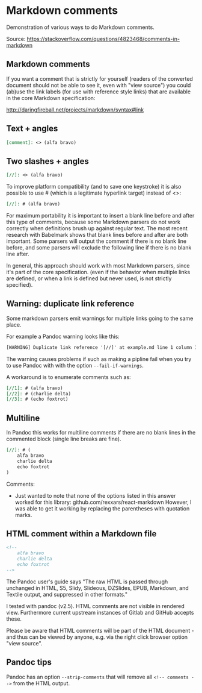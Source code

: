 # Markdown comments

Demonstration of various ways to do Markdown comments.

Source: https://stackoverflow.com/questions/4823468/comments-in-markdown


## Markdown comments

If you want a comment that is strictly for yourself (readers of the converted document should not be able to see it, even with "view source") you could (ab)use the link labels (for use with reference style links) that are available in the core Markdown specification:

http://daringfireball.net/projects/markdown/syntax#link



## Text + angles

```markdown
[comment]: <> (alfa bravo)
```

[comment]: <> (alfa bravo)


## Two slashes + angles

```markdown
[//]: <> (alfa bravo)
```

[//]: <> (alfa bravo)

To improve platform compatibility (and to save one keystroke) it is also possible to use # (which is a legitimate hyperlink target) instead of <>:

```markdown
[//]: # (alfa bravo)
```

[//]: # (alfa bravo)

For maximum portability it is important to insert a blank line before and after this type of comments, because some Markdown parsers do not work correctly when definitions brush up against regular text. The most recent research with Babelmark shows that blank lines before and after are both important. Some parsers will output the comment if there is no blank line before, and some parsers will exclude the following line if there is no blank line after.

In general, this approach should work with most Markdown parsers, since it's part of the core specification. (even if the behavior when multiple links are defined, or when a link is defined but never used, is not strictly specified).


## Warning: duplicate link reference

Some markdown parsers emit warnings for multiple links going to the same place.

For example a Pandoc warning looks like this:

```txt
[WARNING] Duplicate link reference '[//]' at example.md line 1 column 1
```

The warning causes problems if such as making a pipline fail when you try to use Pandoc with with the option `--fail-if-warnings`.

 A workaround is to enumerate comments such as:

```markdown
[//1]: # (alfa bravo)
[//2]: # (charlie delta)
[//3]: # (echo foxtrot)
```

[//1]: # (alfa bravo)
[//2]: # (charlie delta)
[//3]: # (echo foxtrot)


## Multiline

In Pandoc this works for multiline comments if there are no blank lines in the commented block (single line breaks are fine). 

```markdown
[//]: # (
    alfa bravo 
    charlie delta
    echo foxtrot
)
```

[//]: # (
    alfa bravo 
    charlie delta
    echo foxtrot
)

Comments:

* Just wanted to note that none of the options listed in this answer worked for this library: github.com/rexxars/react-markdown However, I was able to get it working by replacing the parentheses with quotation marks. 


## HTML comment within a Markdown file

```html
<!--
    alfa bravo
    charlie delta
    echo foxtrot
-->
```

<!--
    alfa bravo
    charlie delta
    echo foxtrot
-->

The Pandoc user's guide says "The raw HTML is passed through unchanged in HTML, S5, Slidy, Slideous, DZSlides, EPUB, Markdown, and Textile output, and suppressed in other formats." 

I tested with pandoc (v2.5). HTML comments are not visible in rendered view. Furthermore current upstream instances of Gitlab and GitHub accepts these.

Please be aware that HTML comments will be part of the HTML document - and thus can be viewed by anyone, e.g. via the right click browser option "view source".


## Pandoc tips

Pandoc has an option `--strip-comments` that will remove all `<!-- comments -->` from the HTML output.
